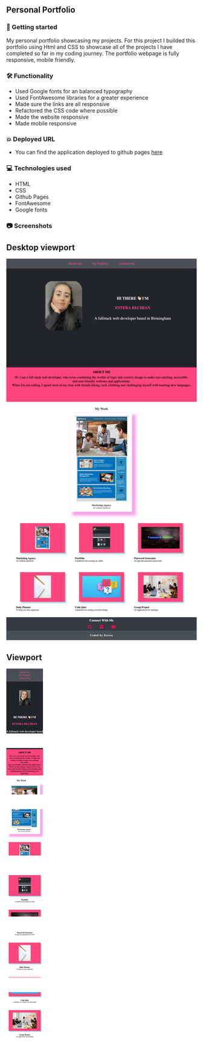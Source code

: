 ## Personal Portfolio

### 🚀 Getting started

My personal portfolio showcasing my projects.
For this project I builded this portfolio using Html and CSS to showcase all of the projects I have completed so far in my coding journey.
The portfolio webpage is fully responsive, mobile friendly.

### 🛠 Functionality

- Used Google fonts for an balanced typography
- Used FontAwesome libraries for a greater experience
- Made sure the links are all responsive
- Refactored the CSS code where possible
- Made the website responsive
- Made mobile responsive

### 💥 Deployed URL

- You can find the application deployed to github pages [here](https://estera09-ux.github.io/my-portfolio-project/)

### 💻 Technologies used

- HTML
- CSS
- Github Pages
- FontAwesome
- Google fonts

### 📷 Screenshots

## Desktop viewport

![desktop-version](./assets/css/images/screenshots/view-port.png)

## Viewport

![mobile-viewport](./assets/css/images/screenshots/mobile.png)
